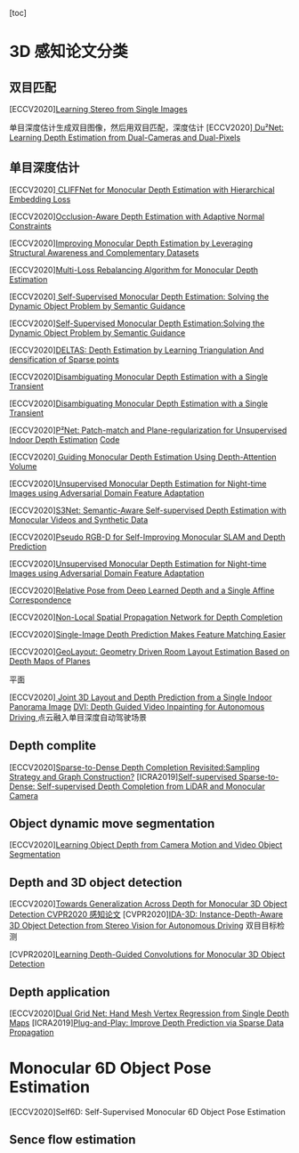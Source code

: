 [toc]
# 3D 感知论文分类
## 双目匹配
[ECCV2020][Learning Stereo from Single Images](https://www.ecva.net/papers/eccv_2020/papers_ECCV/papers/123460698.pdf)

单目深度估计生成双目图像，然后用双目匹配，深度估计
[ECCV2020][ Du²Net: Learning Depth Estimation from Dual-Cameras and Dual-Pixels](https://www.ecva.net/papers/eccv_2020/papers_ECCV/papers/123460562.pdf)


## 单目深度估计 
[ECCV2020][ CLIFFNet for Monocular Depth Estimation with Hierarchical Embedding Loss](https://www.ecva.net/papers/eccv_2020/papers_ECCV/papers/123500307.pdf)

[ECCV2020][Occlusion-Aware Depth Estimation with Adaptive Normal Constraints](https://www.ecva.net/papers/eccv_2020/papers_ECCV/papers/123540613.pdf)

[ECCV2020][Improving Monocular Depth Estimation by Leveraging Structural Awareness and Complementary Datasets](https://www.ecva.net/papers/eccv_2020/papers_ECCV/papers/123590086.pdf)

[ECCV2020][Multi-Loss Rebalancing Algorithm for Monocular Depth Estimation](https://www.ecva.net/papers/eccv_2020/papers_ECCV/papers/123620766.pdf)

[ECCV2020][ Self-Supervised Monocular Depth Estimation: Solving the Dynamic Object Problem by Semantic Guidance](https://www.ecva.net/papers/eccv_2020/papers_ECCV/papers/123650579.pdf)

[ECCV2020][Self-Supervised Monocular Depth Estimation:Solving the Dynamic Object Problem by Semantic Guidance](https://www.ecva.net/papers/eccv_2020/papers_ECCV/papers/123650579.pdf)

[ECCV2020][DELTAS: Depth Estimation by Learning Triangulation And densification of Sparse points](https://www.ecva.net/papers/eccv_2020/papers_ECCV/papers/123660103.pdf)

[ECCV2020][Disambiguating Monocular Depth Estimation with a Single Transient](https://www.ecva.net/papers/eccv_2020/papers_ECCV/papers/123660137.pdf)

[ECCV2020][Disambiguating Monocular Depth Estimation
with a Single Transient](https://www.ecva.net/papers/eccv_2020/papers_ECCV/papers/123660137.pdf)

[ECCV2020][P²Net: Patch-match and Plane-regularization for Unsupervised Indoor Depth Estimation](https://www.ecva.net/papers/eccv_2020/papers_ECCV/papers/123690205.pdf)
[Code](https://github.com/svip-lab/Indoor-SfMLearner)

[ECCV2020][ Guiding Monocular Depth Estimation Using Depth-Attention Volume](https://www.ecva.net/papers/eccv_2020/papers_ECCV/papers/123710579.pdf)

[ECCV2020][Unsupervised Monocular Depth Estimation for Night-time Images using Adversarial Domain Feature Adaptation](https://www.ecva.net/papers/eccv_2020/papers_ECCV/papers/123730443.pdf)

[ECCV2020][S3Net: Semantic-Aware Self-supervised Depth Estimation with Monocular Videos and Synthetic Data](https://www.ecva.net/papers/eccv_2020/papers_ECCV/papers/123750052.pdf)

[ECCV2020][Pseudo RGB-D for Self-Improving Monocular SLAM and Depth Prediction](https://www.ecva.net/papers/eccv_2020/papers_ECCV/papers/123560426.pdf)

[ECCV2020][Unsupervised Monocular Depth Estimation for Night-time Images using Adversarial Domain Feature Adaptation](https://www.ecva.net/papers/eccv_2020/papers_ECCV/papers/123730443.pdf)

[ECCV2020][Relative Pose from Deep Learned Depth and a Single Affine Correspondence](https://www.ecva.net/papers/eccv_2020/papers_ECCV/papers/123570613.pdf)

[ECCV2020][Non-Local Spatial Propagation Network for Depth Completion](https://www.ecva.net/papers/eccv_2020/papers_ECCV/papers/123580120.pdf)

[ECCV2020][Single-Image Depth Prediction Makes Feature Matching Easier](https://www.ecva.net/papers/eccv_2020/papers_ECCV/papers/123610460.pdf)

[ECCV2020][GeoLayout: Geometry Driven Room Layout Estimation Based on Depth Maps of Planes](https://www.ecva.net/papers/eccv_2020/papers_ECCV/html/2606_ECCV_2020_paper.php)

平面

[ECCV2020][ Joint 3D Layout and Depth Prediction from a Single Indoor Panorama Image](https://www.ecva.net/papers/eccv_2020/papers_ECCV/papers/123610647.pdf)
[DVI: Depth Guided Video Inpainting for Autonomous Driving ](https://www.ecva.net/papers/eccv_2020/papers_ECCV/papers/123660001.pdf)
点云融入单目深度自动驾驶场景


## Depth complite
[ECCV2020][Sparse-to-Dense Depth Completion Revisited:Sampling Strategy and Graph Construction?](https://www.ecva.net/papers/eccv_2020/papers_ECCV/papers/123660681.pdf)
[ICRA2019][Self-supervised Sparse-to-Dense: Self-supervised Depth Completion from LiDAR and Monocular Camera](https://github.com/fangchangma/self-supervised-depth-completion)




## Object dynamic move segmentation 
[ECCV2020][Learning Object Depth from Camera Motion and Video Object Segmentation](https://www.ecva.net/papers/eccv_2020/papers_ECCV/papers/123520290.pdf)

## Depth and 3D object detection 
[ECCV2020][Towards Generalization Across Depth for Monocular 3D Object Detection ](https://www.ecva.net/papers/eccv_2020/papers_ECCV/papers/123670766.pdf)
[CVPR2020 感知论文](https://zhuanlan.zhihu.com/p/151596272)
[CVPR2020][IDA-3D: Instance-Depth-Aware 3D Object Detection from Stereo Vision for
Autonomous Driving](https://openaccess.thecvf.com/content_CVPR_2020/papers/Peng_IDA-3D_Instance-Depth-Aware_3D_Object_Detection_From_Stereo_Vision_for_Autonomous_CVPR_2020_paper.pdf) 双目目标检测

[CVPR2020][Learning Depth-Guided Convolutions for Monocular 3D Object Detection](https://openaccess.thecvf.com/content_CVPR_2020/papers/Ding_Learning_Depth-Guided_Convolutions_for_Monocular_3D_Object_Detection_CVPR_2020_paper.pdf)
## Depth application  
[ECCV2020][Dual Grid Net: Hand Mesh Vertex Regression from Single Depth Maps](https://www.ecva.net/papers/eccv_2020/papers_ECCV/papers/123750443.pdf)
[ICRA2019][Plug-and-Play: Improve Depth Prediction via Sparse Data Propagation](https://arxiv.org/pdf/1812.08350.pdf)
#  Monocular 6D Object Pose Estimation
[ECCV2020]Self6D: Self-Supervised Monocular 6D Object Pose Estimation

## Sence flow estimation 
